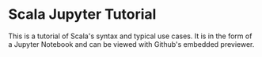 # Scala Jupyter Tutorial

This is a tutorial of Scala's syntax and typical use cases. It is in the form of a Jupyter Notebook and can be viewed with Github's embedded previewer.

